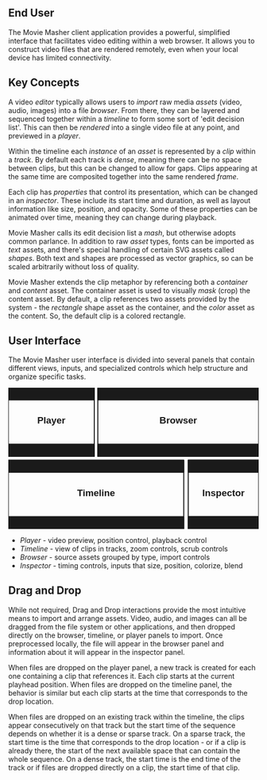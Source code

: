 ## End User

The Movie Masher client application provides a powerful, simplified interface 
that facilitates video editing within a web browser. It allows you to construct 
video files that are rendered remotely, even when your local device has 
limited connectivity. 

## Key Concepts

A video _editor_ typically allows users to _import_ raw media _assets_ 
(video, audio, images) into a file _browser_. From there, they 
can be layered and sequenced together within a _timeline_ to form some sort of 
'edit decision list'. This can then be _rendered_ into a single video file at 
any point, and previewed in a _player_.

Within the timeline each _instance_ of an _asset_ is represented by a _clip_ 
within a _track_. By default each track is _dense_, meaning there can be no 
space between clips, but this can be changed to allow for gaps. Clips appearing 
at the same time are composited together into the same rendered _frame_.

Each clip has _properties_ that control its presentation, which can be changed 
in an _inspector_. These include its start time and duration, as 
well as layout information like size, position, and opacity. Some of these
properties can be animated over time, meaning they can change during playback.

Movie Masher calls its edit decision list a _mash_, but otherwise adopts common 
parlance. In addition to raw _asset_ types, fonts can be imported as _text_ 
assets, and there's special handling of certain SVG assets called _shapes_. 
Both text and shapes are processed as vector graphics, so can be scaled 
arbitrarily without loss of quality.

Movie Masher extends the clip metaphor by referencing both a _container_ and
_content_ asset. The container asset is used to visually _mask_ (crop) the 
content asset. By default, a clip references two assets provided by the system - 
the _rectangle_ shape asset as the container, and the _color_ asset as the 
content. So, the default clip is a colored rectangle.

## User Interface

The Movie Masher user interface is divided into several panels that contain 
different views, inputs, and specialized controls which help structure and 
organize specific tasks. 

<!-- MAGIC:START (COLORSVG:replacements=black&src=svg/masher.svg) -->
<svg width="640" height="360" xmlns="http://www.w3.org/2000/svg" xmlns:xlink="http://www.w3.org/1999/xlink" viewbox="0 0 640 360" class='diagram'>
<path d="M 0.00 0.00 L 219.76 0.00 L 219.76 175.37 L 0.00 175.37 Z M 0.00 0.00" stroke-width="2.50" stroke="currentColor" stroke-linecap="round" stroke-linejoin="round" fill="none"  />
<path d="M 460.00 185.00 L 640.00 185.00 L 640.00 360.00 L 460.00 360.00 Z M 460.00 185.00" stroke-width="2.50" stroke="currentColor" stroke-linecap="round" stroke-linejoin="round" fill="none"  />
<path d="M 228.82 0.00 L 640.00 0.00 L 640.00 175.37 L 228.82 175.37 Z M 228.82 0.00" stroke-width="2.50" stroke="currentColor" stroke-linecap="round" stroke-linejoin="round" fill="none"  />
<path d="M 0.00 185.00 L 448.54 185.00 L 448.54 360.00 L 0.00 360.00 Z M 0.00 185.00" stroke-width="2.50" stroke="currentColor" stroke-linecap="round" stroke-linejoin="round" fill="none"  />
<path d="M 0.00 0.00 L 219.76 0.00 L 219.76 31.00 L 0.00 31.00 Z M 0.00 0.00" stroke-width="2.50" stroke="currentColor" stroke-linecap="round" stroke-linejoin="round" fill="currentColor"  />
<path d="M 460.00 184.87 L 640.00 184.87 L 640.00 215.87 L 460.00 215.87 Z M 460.00 184.87" stroke-width="2.50" stroke="currentColor" stroke-linecap="round" stroke-linejoin="round" fill="currentColor"  />
<path d="M 228.82 0.00 L 640.00 0.00 L 640.00 31.00 L 228.82 31.00 Z M 228.82 0.00" stroke-width="2.50" stroke="currentColor" stroke-linecap="round" stroke-linejoin="round" fill="currentColor"  />
<path d="M 0.00 185.00 L 448.54 185.00 L 448.54 215.87 L 0.00 215.87 Z M 0.00 185.00" stroke-width="2.50" stroke="currentColor" stroke-linecap="round" stroke-linejoin="round" fill="currentColor"  />
<text x="73.85" y="91.49" font-family="Helvetica" font-size="24.00px" fill="currentColor" opacity="1.00" font-weight="bold" >Player</text>
<text x="386.39" y="91.49" font-family="Helvetica" font-size="24.00px" fill="currentColor" opacity="1.00" font-weight="bold" >Browser</text>
<text x="495.99" y="276.43" font-family="Helvetica" font-size="24.00px" fill="currentColor" opacity="1.00" font-weight="bold" >Inspector</text>
<text x="175.80" y="276.36" font-family="Helvetica" font-size="24.00px" fill="currentColor" opacity="1.00" font-weight="bold" >Timeline</text>
<path d="M 0.00 144.13 L 219.76 144.13 L 219.76 175.13 L 0.00 175.13 Z M 0.00 144.13" stroke-width="2.50" stroke="currentColor" stroke-linecap="round" stroke-linejoin="round" fill="currentColor"  />
<path d="M 460.00 329.00 L 640.00 329.00 L 640.00 360.00 L 460.00 360.00 Z M 460.00 329.00" stroke-width="2.50" stroke="currentColor" stroke-linecap="round" stroke-linejoin="round" fill="currentColor"  />
<path d="M 228.82 144.13 L 640.00 144.13 L 640.00 175.13 L 228.82 175.13 Z M 228.82 144.13" stroke-width="2.50" stroke="currentColor" stroke-linecap="round" stroke-linejoin="round" fill="currentColor"  />
<path d="M 0.00 329.13 L 448.54 329.13 L 448.54 360.00 L 0.00 360.00 Z M 0.00 329.13" stroke-width="2.50" stroke="currentColor" stroke-linecap="round" stroke-linejoin="round" fill="currentColor"  />
</svg>
<!-- MAGIC:END -->

- *Player* - video preview, position control, playback control
- *Timeline* - view of clips in tracks, zoom controls, scrub controls
- *Browser* - source assets grouped by type, import controls
- *Inspector* - timing controls, inputs that size, position, colorize, blend

<!-- TODO... -->


## Drag and Drop
While not required, Drag and Drop interactions provide the most intuitive means 
to import and arrange assets. Video, audio, and images can all be dragged from 
the file system or other applications, and then dropped directly on the browser, 
timeline, or player panels to import. Once preprocessed locally, the file will 
appear in the browser panel and information about it will appear in the 
inspector panel. 

When files are dropped on the player panel, a new track is created for each one 
containing a clip that references it. Each clip starts at the current playhead 
position. When files are dropped on the timeline panel, the behavior is similar 
but each clip starts at the time that corresponds to the drop location. 

When files are dropped on an existing track within the timeline, the clips 
appear consecutively on that track but the start time of the sequence depends 
on whether it is a dense or sparse track. On a sparse track, the start time is 
the time that corresponds to the drop location - or if a clip is already there, 
the start of the next available space that can contain the whole sequence. 
On a dense track, the start time is the end time of the track or if files are 
dropped directly on a clip, the start time of that clip. 

